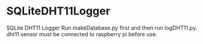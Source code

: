 # SQLiteDHT11Logger
SQLite DHT11 Logger
Run makeDatabase.py first and then run logDHT11.py.
dht11 sensor must be connected to raspberry pi before use. 
